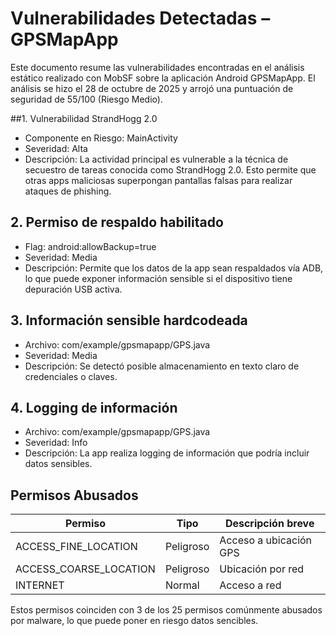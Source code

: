 # Vulnerabilidades Detectadas – GPSMapApp

Este documento resume las vulnerabilidades encontradas en el análisis estático realizado con MobSF sobre la aplicación Android GPSMapApp.
El análisis se hizo el 28 de octubre de 2025 y arrojó una puntuación de seguridad de 55/100 (Riesgo Medio).

##1. Vulnerabilidad StrandHogg 2.0
- Componente en Riesgo: MainActivity
- Severidad: Alta
- Descripción: La actividad principal es vulnerable a la técnica de secuestro de tareas conocida como StrandHogg 2.0.
  Esto permite que otras apps maliciosas superpongan pantallas falsas para realizar ataques de phishing.


## 2. Permiso de respaldo habilitado
- Flag: android:allowBackup=true
- Severidad: Media
- Descripción: Permite que los datos de la app sean respaldados vía ADB, lo que puede exponer información sensible si el dispositivo tiene depuración USB activa.


## 3. Información sensible hardcodeada
- Archivo: com/example/gpsmapapp/GPS.java
- Severidad: Media
- Descripción: Se detectó posible almacenamiento en texto claro de credenciales o claves.


## 4. Logging de información
- Archivo: com/example/gpsmapapp/GPS.java
- Severidad: Info
- Descripción: La app realiza logging de información que podría incluir datos sensibles.


## Permisos Abusados

| Permiso                         | Tipo      | Descripción breve         |
|--------------------------------|-----------|----------------------------|
| ACCESS_FINE_LOCATION           | Peligroso | Acceso a ubicación GPS     |
| ACCESS_COARSE_LOCATION         | Peligroso | Ubicación por red          |
| INTERNET                       | Normal    | Acceso a red               |

Estos permisos coinciden con 3 de los 25 permisos comúnmente abusados por malware, lo que puede poner en riesgo datos sencibles.










